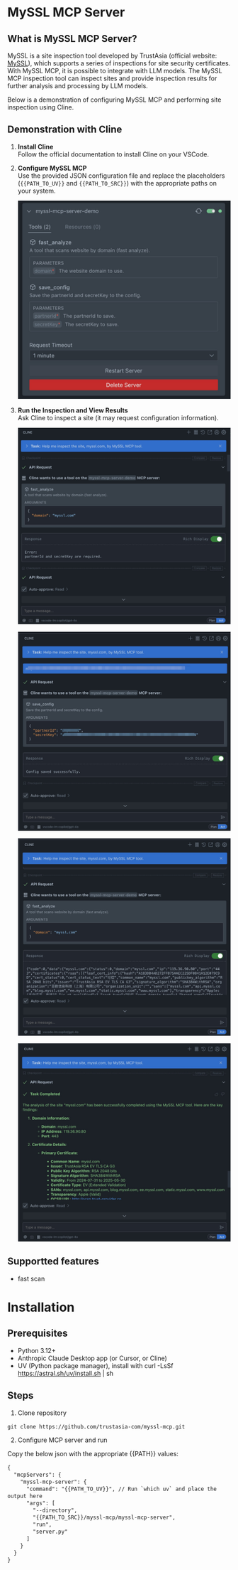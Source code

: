 # MySSL MCP Server

## What is MySSL MCP Server?

MySSL is a site inspection tool developed by TrustAsia (official website: [MySSL](https://myssl.com)), which supports a series of inspections for site security certificates. With MySSL MCP, it is possible to integrate with LLM models. The MySSL MCP inspection tool can inspect sites and provide inspection results for further analysis and processing by LLM models.

Below is a demonstration of configuring MySSL MCP and performing site inspection using Cline.

## Demonstration with Cline

1. **Install Cline**  
    Follow the official documentation to install Cline on your VSCode.

2. **Configure MySSL MCP**  
    Use the provided JSON configuration file and replace the placeholders (`{{PATH_TO_UV}}` and `{{PATH_TO_SRC}}`) with the appropriate paths on your system.

    ![Configuration](images/20250415185421.jpg)

3. **Run the Inspection and View Results**  
    Ask Cline to inspect a site (it may request configuration information).
    
    ![step1](images/20250415185053.jpg)

    ![step2](images/20250415185142.jpg)

    ![step3](images/20250415185200.jpg)

    ![step4](images/20250415185235.jpg)

## Supportted features

* fast scan

# Installation

## Prerequisites

* Python 3.12+
* Anthropic Claude Desktop app (or Cursor, or Cline)
* UV (Python package manager), install with curl -LsSf https://astral.sh/uv/install.sh | sh

## Steps

1. Clone repository

```
git clone https://github.com/trustasia-com/myssl-mcp.git
```

2. Configure MCP server and run

Copy the below json with the appropriate {{PATH}} values:

```
{
  "mcpServers": {
    "myssl-mcp-server": {
      "command": "{{PATH_TO_UV}}", // Run `which uv` and place the output here
      "args": [
        "--directory",
        "{{PATH_TO_SRC}}/myssl-mcp/myssl-mcp-server",
        "run",
        "server.py"
      ]
    }
  }
}
```